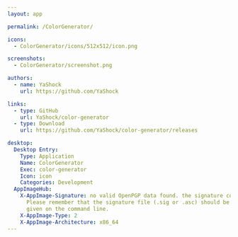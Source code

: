 ```yaml
---
layout: app

permalink: /ColorGenerator/

icons:
  - ColorGenerator/icons/512x512/icon.png

screenshots:
  - ColorGenerator/screenshot.png

authors:
  - name: YaShock
    url: https://github.com/YaShock

links:
  - type: GitHub
    url: YaShock/color-generator
  - type: Download
    url: https://github.com/YaShock/color-generator/releases

desktop:
  Desktop Entry:
    Type: Application
    Name: ColorGenerator
    Exec: color-generator
    Icon: icon
    Categories: Development
  AppImageHub:
    X-AppImage-Signature: no valid OpenPGP data found. the signature could not be verified.
      Please remember that the signature file (.sig or .asc) should be the first file
      given on the command line.
    X-AppImage-Type: 2
    X-AppImage-Architecture: x86_64
---
```

